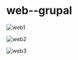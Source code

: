 # web--grupal

![web1](https://github.com/nxcxdev/web--grupal/assets/128323663/c78e7b52-1fdb-4a50-9b61-a3f00b5afde3)

![web2](https://github.com/nxcxdev/web--grupal/assets/128323663/fd90d2aa-9757-458f-bc37-6f54f87cd072)

![web3](https://github.com/nxcxdev/web--grupal/assets/128323663/81e07e80-33f2-4aa3-860d-8fe9f42dfd3b)

